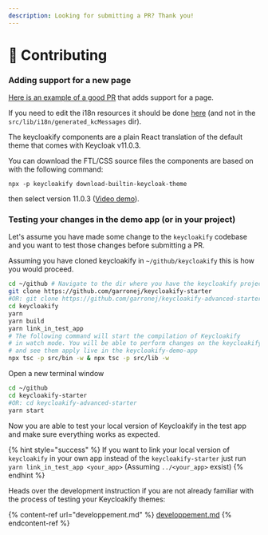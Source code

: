 ```yaml
---
description: Looking for submitting a PR? Thank you!
---
```


# 💟 Contributing

### Adding support for a new page

[Here is an example of a good PR](https://github.com/InseeFrLab/keycloakify/pull/92) that adds support for a page.

If you need to edit the i18n resources it should be done [here](https://github.com/InseeFrLab/keycloakify/blob/58c8306cf467f5884757683cf34428deba55ce57/src/lib/i18n/index.tsx#L9-L30) (and not in the `src/lib/i18n/generated_kcMessages` dir).

The keycloakify components are a plain React translation of the default theme that comes with Keycloak v11.0.3.

You can download the FTL/CSS source files the components are based on with the following command:

`npx -p keycloakify download-builtin-keycloak-theme`

then select version 11.0.3 ([Video demo](https://user-images.githubusercontent.com/6702424/164304458-934b0e1d-9de7-4bb4-8a1c-e06a70b1636a.mov)).

### Testing your changes in the demo app (or in your project)

Let's assume you have made some change to the `keycloakify` codebase and you want to test those changes before submitting a PR.

Assuming you have cloned keycloakify in `~/github/keycloakify` this is how you would proceed.

```bash
cd ~/github # Navigate to the dir where you have the keycloakify project
git clone https://github.com/garronej/keycloakify-starter
#OR: git clone https://github.com/garronej/keycloakify-advanced-starter
cd keycloakify
yarn 
yarn build
yarn link_in_test_app
# The following command will start the compilation of Keycloakify
# in watch mode. You will be able to perform changes on the keycloakify code
# and see them apply live in the keycloakify-demo-app
npx tsc -p src/bin -w & npx tsc -p src/lib -w 
```

Open a new terminal window

```bash
cd ~/github
cd keycloakify-starter
#OR: cd keycloakify-advanced-starter
yarn start
```

Now you are able to test your local version of Keycloakify in the test app and make sure everything works as expected.

{% hint style="success" %}
If you want to link your local version of `keycloakify` in your own app instead of the `keycloakify-starter` just run `yarn link_in_test_app <your_app>` (Assuming `../<your_app>` exsist)
{% endhint %}

Heads over the development instruction if you are not already familiar with the process of testing your Keycloakify themes:

{% content-ref url="developpement.md" %}
[developpement.md](developpement.md)
{% endcontent-ref %}
